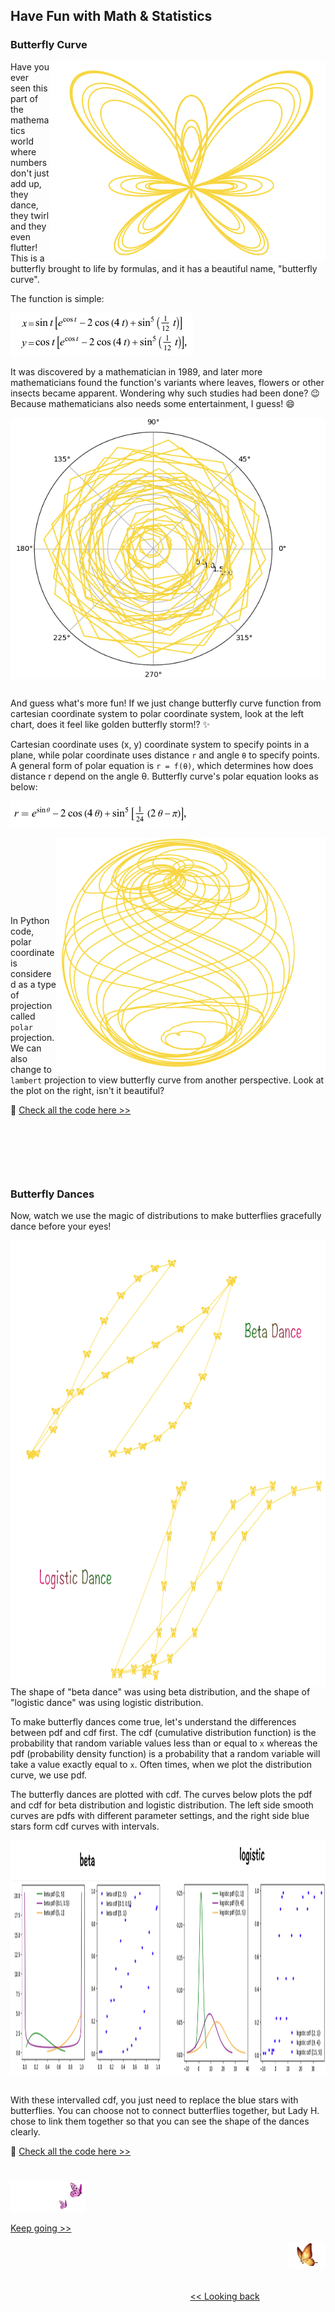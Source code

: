## Have Fun with Math & Statistics

### Butterfly Curve

<p>
<img align="right" src="https://github.com/lady-h-world/My_Garden/blob/main/images/Secret_Guest_images/single_butterfly.png" width="441" height="320" />

Have you ever seen this part of the mathematics world where numbers don't just add up, they dance, they twirl and they even flutter! This is a butterfly brought to life by formulas, and it has a beautiful name, "butterfly curve".

The function is simple:

<img src="https://github.com/lady-h-world/My_Garden/blob/main/images/Secret_Guest_images/butterfly_curve_formula.png" width="292" height="69" />

It was discovered by a mathematician in 1989, and later more mathematicians found the function's variants where leaves, flowers or other insects became apparent. Wondering why such studies had been done? 😉 Because mathematicians also needs some entertainment, I guess! 😄

</p>

<p>
<img align="left" src="https://github.com/lady-h-world/My_Garden/blob/main/images/Secret_Guest_images/polar_butterfly_storm.png" width="512" height="417" />
<p>&nbsp;</p>

And guess what's more fun! If we just change butterfly curve function from cartesian coordinate system to polar coordinate system, look at the left chart, does it feel like golden butterfly storm!? ✨

Cartesian coordinate uses (x, y) coordinate system to specify points in a plane, while polar coordinate uses distance `r` and angle `θ` to specify points. A general form of polar equation is `r = f(θ)`, which determines how does distance r depend on the angle θ. Butterfly curve's polar equation looks as below:

<img src="https://github.com/lady-h-world/My_Garden/blob/main/images/Secret_Guest_images/butterfly_curve_formula_polar.png" width="286" height="42" />

</p>

<p>
<img align="right" src="https://github.com/lady-h-world/My_Garden/blob/main/images/Secret_Guest_images/lambert_butterfly_storm.png" width="431" height="375" />
<p>&nbsp;</p>
<p>&nbsp;</p>
<p>&nbsp;</p>
<p>&nbsp;</p>

In Python code, polar coordinate is considered as a type of projection called `polar` projection. We can also change to `lambert` projection to view butterfly curve from another perspective. Look at the plot on the right, isn't it beautiful?

🌻 [Check all the code here >>][1] 

</p>
<p>&nbsp;</p>
<p>&nbsp;</p>
<p>&nbsp;</p>


### Butterfly Dances

Now, watch we use the magic of distributions to make butterflies gracefully dance before your eyes!

<img align="right" src="https://github.com/lady-h-world/My_Garden/blob/main/images/Secret_Guest_images/butterfly_dance.png" width="1026" height="714" />

The shape of "beta dance" was using beta distribution, and the shape of "logistic dance" was using logistic distribution.

To make butterfly dances come true, let's understand the differences between pdf and cdf first. The cdf (cumulative distribution function) is the probability that random variable values less than or equal to `x` whereas the pdf (probability density function) is a probability that a random variable will take a value exactly equal to `x`. Often times, when we plot the distribution curve, we use pdf.

The butterfly dances are plotted with cdf. The curves below plots the pdf and cdf for beta distribution and logistic distribution. The left side smooth curves are pdfs with different parameter settings, and the right side blue stars form cdf curves with intervals.

<img align="left" src="https://github.com/lady-h-world/My_Garden/blob/main/images/Secret_Guest_images/draft_dances.png" width="1242" height="376" />
<p>&nbsp;</p>

With these intervalled cdf, you just need to replace the blue stars with butterflies. You can choose not to connect butterflies together, but Lady H. chose to link them together so that you can see the shape of the dances clearly.

🌻 [Check all the code here >>][1]

#
<p align="left">
<img src="https://github.com/lady-h-world/My_Garden/blob/main/images/follow_us.png" width="120" height="50" />
</p>

[Keep going >>][2]

<p align="right">
<img src="https://github.com/lady-h-world/My_Garden/blob/main/images/going_back.png" width="60" height="44" />
</p>

&nbsp;&nbsp;&nbsp;&nbsp;&nbsp;&nbsp;&nbsp;&nbsp;&nbsp;&nbsp;&nbsp;&nbsp;&nbsp;&nbsp;&nbsp;&nbsp;&nbsp;&nbsp;&nbsp;&nbsp;&nbsp;&nbsp;&nbsp;&nbsp;&nbsp;&nbsp;&nbsp;&nbsp;&nbsp;&nbsp;&nbsp;&nbsp;&nbsp;&nbsp;&nbsp;&nbsp;&nbsp;&nbsp;&nbsp;&nbsp;&nbsp;&nbsp;&nbsp;&nbsp;&nbsp;&nbsp;&nbsp;&nbsp;&nbsp;&nbsp;&nbsp;&nbsp;&nbsp;&nbsp;&nbsp;&nbsp;&nbsp;&nbsp;&nbsp;&nbsp;&nbsp;&nbsp;&nbsp;&nbsp;&nbsp;&nbsp;&nbsp;&nbsp;&nbsp;&nbsp;&nbsp;&nbsp;&nbsp;&nbsp;&nbsp;&nbsp;&nbsp;&nbsp;&nbsp;&nbsp;&nbsp;&nbsp;&nbsp;&nbsp;&nbsp;&nbsp;&nbsp;&nbsp;&nbsp;&nbsp;&nbsp;&nbsp;&nbsp;&nbsp;&nbsp;&nbsp;&nbsp;&nbsp;&nbsp;&nbsp;&nbsp;&nbsp;&nbsp;&nbsp;&nbsp;&nbsp;&nbsp;&nbsp;&nbsp;&nbsp;&nbsp;&nbsp;&nbsp;&nbsp;&nbsp;&nbsp;&nbsp;&nbsp;&nbsp;&nbsp;&nbsp;&nbsp;&nbsp;&nbsp;&nbsp;&nbsp;&nbsp;&nbsp;&nbsp;&nbsp;&nbsp;&nbsp;&nbsp;&nbsp;&nbsp;&nbsp;&nbsp;&nbsp;&nbsp;&nbsp;&nbsp;&nbsp;&nbsp;&nbsp;&nbsp;&nbsp;&nbsp;&nbsp;&nbsp;&nbsp;&nbsp;&nbsp;&nbsp;&nbsp;&nbsp;&nbsp;&nbsp;&nbsp;&nbsp;&nbsp;&nbsp;&nbsp;&nbsp;&nbsp;&nbsp;&nbsp;&nbsp;&nbsp;&nbsp;&nbsp;&nbsp;&nbsp;&nbsp;&nbsp;&nbsp;&nbsp;&nbsp;&nbsp;&nbsp;&nbsp;&nbsp;&nbsp;&nbsp;&nbsp;&nbsp;&nbsp;&nbsp;&nbsp;&nbsp;&nbsp;&nbsp;&nbsp;&nbsp;&nbsp;&nbsp;&nbsp;&nbsp;&nbsp;&nbsp;&nbsp;&nbsp;[<< Looking back][3]


[1]:https://github.com/lady-h-world/My_Garden/blob/main/code/secret_guest/math_stats/golden_butterfly.ipynb
[2]:https://github.com/lady-h-world/My_Garden/blob/main/reading_pages/Secret_Guest/math_stats2.md
[3]:https://github.com/lady-h-world/My_Garden/blob/main/reading_pages/Secret_Guest/secret_guest.md
